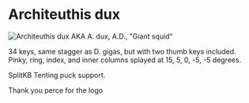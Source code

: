# Architeuthis dux
![Architeuthis dux](/Images/architeuthis_dux.png)
AKA A. dux, A.D., "Giant squid"

34 keys, same stagger as D. gigas, but with two thumb keys included. Pinky, ring, index, and inner columns splayed at 15, 5, 0, -5, -5 degrees.

SplitKB Tenting puck support.

Thank you perce for the logo
